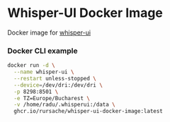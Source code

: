 # Whisper-UI Docker Image
Docker image for [whisper-ui](https://github.com/hayabhay/whisper-ui)

### Docker CLI example
```sh
docker run -d \
  --name whisper-ui \
  --restart unless-stopped \
  --device=/dev/dri:/dev/dri \
  -p 8298:8501 \
  -e TZ=Europe/Bucharest \
  -v /home/radu/.whisperui:/data \
  ghcr.io/rursache/whisper-ui-docker-image:latest
```
